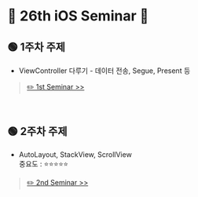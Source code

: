 # 🎉 26th iOS Seminar 🎉

## 🟢 1주차 주제

- ViewController 다루기 - 데이터 전송, Segue, Present 등 </br>

> [✏️ 1st Seminar >>](./Links/1stSeminar.md) </br>

</br>

## 🟢 2주차 주제

- AutoLayout, StackView, ScrollView </br>
  중요도 : ⭐️⭐️⭐️⭐️⭐️

> [✏️ 2nd Seminar >>](./Links/2ndSeminarCalculator.md) </br>

 </br>

